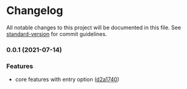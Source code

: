 # Changelog

All notable changes to this project will be documented in this file. See [standard-version](https://github.com/conventional-changelog/standard-version) for commit guidelines.

### 0.0.1 (2021-07-14)


### Features

* core features with entry option ([d2a1740](https://github.com/karolis-sh/esbuild-plugin-public-directory/commit/d2a1740abd968cd321bc9d796421f1f6daabd6dd))
